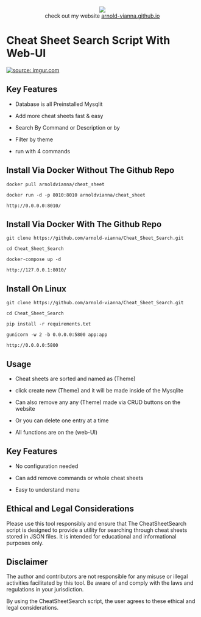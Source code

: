 <p align=center>
  <br>
  <a href="https://github.com/arnold-vianna?tab=repositories" target="_blank"><img src="https://avatars.githubusercontent.com/u/113808475?v=4"/></a>
  <br>
  <span>check out my website <a href="https://arnold-vianna.github.io/">arnold-vianna.github.io</a></span>
  <br>
</p>



# Cheat Sheet Search Script With Web-UI

<a href="https://imgur.com/heaERZL"><img src="https://imgur.com/heaERZL.png" title="source: imgur.com" /></a>

## Key Features 
* Database is all Preinstalled Mysqlit

* Add more cheat sheets fast & easy

* Search By Command or Description or by 

* Filter by theme 

* run with 4 commands 



## Install Via Docker Without The Github Repo


```console
docker pull arnoldvianna/cheat_sheet
```

```console
docker run -d -p 8010:8010 arnoldvianna/cheat_sheet
```

```console
http://0.0.0.0:8010/
```




## Install Via Docker With The Github Repo

```console
git clone https://github.com/arnold-vianna/Cheat_Sheet_Search.git
```

```console
cd Cheat_Sheet_Search
```

```console
docker-compose up -d
```

```console
http://127.0.0.1:8010/
```






## Install On Linux

```console
git clone https://github.com/arnold-vianna/Cheat_Sheet_Search.git
```

```console
cd Cheat_Sheet_Search
```

```console
pip install -r requirements.txt
```

```console
gunicorn -w 2 -b 0.0.0.0:5800 app:app
```

```console
http://0.0.0.0:5800
```

## Usage

* Cheat sheets are sorted and named  as (Theme)

* click create new (Theme) and it will be made inside of the Mysqlite

* Can also remove any any (Theme) made via CRUD buttons on the website 

* Or you can delete one entry at a time 



* All functions are on the (web-UI)   




## Key Features

* No configuration needed 

* Can add remove commands or whole cheat sheets

* Easy to understand menu




## Ethical and Legal Considerations

Please use this tool responsibly and ensure that The CheatSheetSearch script is designed to provide a utility for searching through cheat sheets stored in JSON files. It is intended for educational and informational purposes only.

## Disclaimer

The author and contributors are not responsible for any misuse or illegal activities facilitated by this tool. Be aware of and comply with the laws and regulations in your jurisdiction.

By using the CheatSheetSearch script, the user agrees to these ethical and legal considerations.
